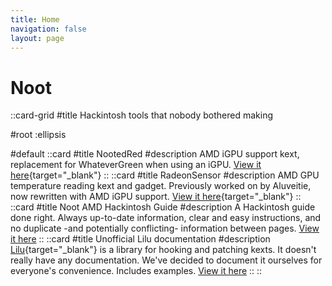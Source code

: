 ```yaml
---
title: Home
navigation: false
layout: page
---
```


#

# Noot

::card-grid
#title
Hackintosh tools that nobody bothered making

#root
:ellipsis

#default
  ::card
  #title
  NootedRed
  #description
  AMD iGPU support kext, replacement for WhateverGreen when using an iGPU. [View it here](https://github.com/NootInc/NootedRed){target="_blank"}
  ::
  ::card
  #title
  RadeonSensor
  #description
  AMD GPU temperature reading kext and gadget. Previously worked on by Aluveitie, now rewritten with AMD iGPU support. [View it here](https://github.com/NootInc/RadeonSensor){target="_blank"}
  ::
  ::card
  #title
  Noot AMD Hackintosh Guide
  #description
  A Hackintosh guide done right. Always up-to-date information, clear and easy instructions, and no duplicate -and potentially conflicting- information between pages. [View it here](/hackintosh-guide)
  ::
  ::card
  #title
  Unofficial Lilu documentation
  #description
  [Lilu](https://github.com/Acidanthera/Lilu){target="_blank"} is a library for hooking and patching kexts. It doesn't really have any documentation. We've decided to document it ourselves for everyone's convenience. Includes examples. [View it here](/lilu-docs)
  ::
::
